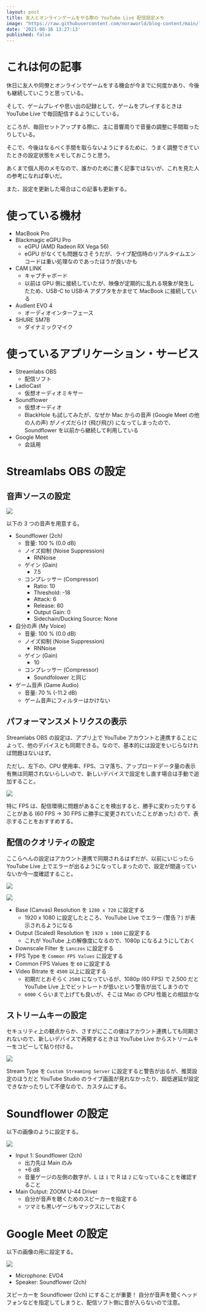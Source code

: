 ```yaml
---
layout: post
title: 友人とオンラインゲームをやる際の YouTube Live 配信設定メモ
image: "https://raw.githubusercontent.com/noraworld/blog-content/main/live-streaming-configuration/streamlabs_obs.png"
date: '2021-08-16 13:27:13'
published: false
---
```


# これは何の記事
休日に友人や同僚とオンラインでゲームをする機会が今までに何度かあり、今後も継続していこうと思っている。

そして、ゲームプレイや思い出の記録として、ゲームをプレイするときは YouTube Live で毎回配信するようにしている。

ところが、毎回セットアップする際に、主に音響周りで音量の調整に手間取ったりしている。

そこで、今後はなるべく手間を取らないようにするために、うまく調整できていたときの設定状態をメモしておこうと思う。

あくまで個人用のメモなので、誰かのために書く記事ではないが、これを見た人の参考になれば幸いだ。

また、設定を更新した場合はこの記事も更新する。

# 使っている機材
* MacBook Pro
* Blackmagic eGPU Pro
  * eGPU (AMD Radeon RX Vega 56)
  * eGPU がなくても問題なさそうだが、ライブ配信時のリアルタイムエンコードは重い処理なのであったほうが良いかも
* CAM LINK
  * キャプチャボード
  * 以前は GPU 側に接続していたが、映像が定期的に乱れる現象が発生したため、USB-C to USB-A アダプタをかませて MacBook に接続している
* Audient EVO 4
  * オーディオインターフェース
* SHURE SM7B
  * ダイナミックマイク

# 使っているアプリケーション・サービス
* Streamlabs OBS
  * 配信ソフト
* LadioCast
  * 仮想オーディオミキサー
* Soundflower
  * 仮想オーディオ
  * BlackHole も試してみたが、なぜか Mac からの音声 (Google Meet の他の人の声) がノイズだらけ (飛び飛び) になってしまったので、Soundflower を以前から継続して利用している
* Google Meet
  * 会話用

# Streamlabs OBS の設定
## 音声ソースの設定
![](https://raw.githubusercontent.com/noraworld/blog-content/main/live-streaming-configuration/Screen-Shot-2021-08-15-at-22.14.39.png)

以下の 3 つの音声を用意する。

* Soundflower (2ch)
  * 音量: 100 % (0.0 dB)
  * ノイズ抑制 (Noise Suppression)
      * RNNoise
  * ゲイン (Gain)
      * 7.5
  * コンプレッサー (Compressor)
      * Ratio: 10
      * Threshold: -18
      * Attack: 6
      * Release: 60
      * Output Gain: 0
      * Sidechain/Ducking Source: None
* 自分の声 (My Voice)
  * 音量: 100 % (0.0 dB)
  * ノイズ抑制 (Noise Suppression)
      * RNNoise
  * ゲイン (Gain)
      * 10
  * コンプレッサー (Compressor)
      * Soundfolower と同じ
* ゲーム音声 (Game Audio)
  * 音量: 70 % (-11.2 dB)
  * ゲーム音声にフィルターはかけない

## パフォーマンスメトリクスの表示
Streamlabs OBS の設定は、アプリ上で YouTube アカウントと連携することによって、他のデバイスとも同期できる。なので、基本的には設定をいじらなければ問題はないはず。

ただし、左下の、CPU 使用率、FPS、コマ落ち、アップロードデータ量の表示有無は同期されないらしいので、新しいデバイスで設定をし直す場合は手動で追加すること。

![](https://raw.githubusercontent.com/noraworld/blog-content/main/live-streaming-configuration/Screen-Shot-2021-08-16-at-21.36.59.png)

特に FPS は、配信環境に問題があることを検出すると、勝手に変わったりすることがある (60 FPS → 30 FPS に勝手に変更されていたことがあった) ので、表示することをおすすめする。

## 配信のクオリティの設定
ここらへんの設定はアカウント連携で同期されるはずだが、以前にいじったら YouTube Live 上でエラーが出るようになってしまったので、設定が間違っていないか今一度確認すること。

![](https://raw.githubusercontent.com/noraworld/blog-content/main/live-streaming-configuration/Screen-Shot-2021-08-16-at-22.09.26.png)

![](https://raw.githubusercontent.com/noraworld/blog-content/main/live-streaming-configuration/Screen-Shot-2021-08-16-at-22.09.55.png)

* Base (Canvas) Resolution を `1280 x 720` に設定する
  * 1920 x 1080 に設定したところ、YouTube Live でエラー (警告？) が表示されるようになる
* Output (Scaled) Resolution を `1920 x 1080` に設定する
  * これが YouTube 上の解像度になるので、1080p になるようにしておく
* Downscale Filter を `Lanczos` に設定する
* FPS Type を `Common FPS Values` に設定する
* Common FPS Values を `60` に設定する
* Video Bitrate を `4500` 以上に設定する
  * 初期だとおそらく `2500` になっているが、1080p (60 FPS) で 2,500 だと YouTube Live 上でビットレートが低いという警告が出てしまうので
  * `6000` くらいまで上げても良いが、そこは Mac の CPU 性能との相談かな

## ストリームキーの設定
セキュリティ上の観点からか、さすがにここの値はアカウント連携しても同期されないので、新しいデバイスで再開するときは YouTube Live からストリームキーをコピーして貼り付ける。

![](https://raw.githubusercontent.com/noraworld/blog-content/main/live-streaming-configuration/Screen-Shot-2021-08-16-at-22.10.31.png)

Stream Type を `Custom Streaming Server` に設定すると警告が出るが、推奨設定のほうだと YouTube Studio のライブ画面が見れなかったり、超低遅延が設定できなかったりして不便なので、カスタムにする。

# Soundflower の設定
以下の画像のように設定する。

![](https://raw.githubusercontent.com/noraworld/blog-content/main/live-streaming-configuration/Screen%20Shot%202021-10-10%20at%2018.20.04.png)

* Input 1: Soundflower (2ch)
  * 出力先は Main のみ
  * +6 dB
  * 音量ゲージの左側の数字が、L は `1` で R は `2` になっていることを確認すること
* Main Output: ZOOM U-44 Driver
  * 自分が音声を聴くためのスピーカーを指定する
  * ツマミも黒いゲージもマックスにしておく

# Google Meet の設定
以下の画像の用に設定する。

![](https://raw.githubusercontent.com/noraworld/blog-content/main/live-streaming-configuration/Screen-Shot-2021-08-16-at-21.12.15-1.png)

* Microphone: EVO4
* Speaker: Soundflower (2ch)

スピーカーを Soundflower (2ch) にすることが重要！ 自分が音声を聞くヘッドフォンなどを指定してしまうと、配信ソフト側に音が入らないので注意。
